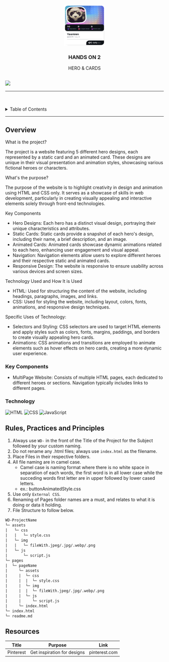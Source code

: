 <a name="readme-top">

<br/>

<br />
<div align="center">
  <a href="https://github.com/zyx-0314/">
  <!-- TODO: If you want to add logo or banner you can add it here -->
    <img src="./assets/img/yien26.png" alt="yien" width="130" height="130">
  </a>
<!-- TODO: Change Title to the name of the title of your Project -->
  <h3 align="center">HANDS ON 2</h3>
</div>
<!-- TODO: Make a short description -->
<div align="center">
  HERO & CARDS
</div>

<br />

<!-- TODO: Change the zyx-0314 into your github username  -->
<!-- TODO: Change the WD-Template-Project into the same name of your folder -->
![](https://visit-counter.vercel.app/counter.png?page=zyx-0314/WD-Template-Project)

---

<br />
<br />

<!-- TODO: If you want to add more layers for your readme -->
<details>
  <summary>Table of Contents</summary>
  <ol>
    <li>
      <a href="#overview">Overview</a>
      <ol>
        <li>
          <a href="#key-components">Key Components</a>
        </li>
        <li>
          <a href="#technology">Technology</a>
        </li>
      </ol>
    </li>
    <li>
      <a href="#rule,-practices-and-principles">Rules, Practices and Principles</a>
    </li>
    <li>
      <a href="#resources">Resources</a>
    </li>
  </ol>
</details>

---

## Overview

<!-- TODO: To be changed -->
<!-- The following are just sample -->
What is the project?

The project is a website featuring 5 different hero designs, each represented by a static card and an animated card. These designs are unique in their visual presentation and animation styles, showcasing various fictional heroes or characters.

What's the purpose?

The purpose of the website is to highlight creativity in design and animation using HTML and CSS only. It serves as a showcase of skills in web development, particularly in creating visually appealing and interactive elements solely through front-end technologies.

Key Components

- Hero Designs: Each hero has a distinct visual design, portraying their unique characteristics and attributes.
- Static Cards: Static cards provide a snapshot of each hero's design, including their name, a brief description, and an image.
- Animated Cards: Animated cards showcase dynamic animations related to each hero, enhancing user engagement and visual appeal.
- Navigation: Navigation elements allow users to explore different heroes and their respective static and animated cards.
- Responsive Design: The website is responsive to ensure usability across various devices and screen sizes.

Technology Used and How It is Used

- HTML: Used for structuring the content of the website, including headings, paragraphs, images, and links.
- CSS: Used for styling the website, including layout, colors, fonts, animations, and responsive design techniques.

Specific Uses of Technology:
- Selectors and Styling: CSS selectors are used to target HTML elements and apply styles such as colors, fonts, margins, paddings, and borders to create visually appealing hero cards.
- Animations: CSS animations and transitions are employed to animate elements such as hover effects on hero cards, creating a more dynamic user experience.


### Key Components
<!-- TODO: List of Key Components -->
<!-- The following are just sample -->
- MultiPage Website: Consists of multiple HTML pages, each dedicated to different heroes or sections. Navigation typically includes links to different pages.

### Technology
<!-- TODO: List of Technology Used -->
![HTML](https://img.shields.io/badge/HTML-E34F26?style=for-the-badge&logo=html5&logoColor=white)
![CSS](https://img.shields.io/badge/CSS-1572B6?style=for-the-badge&logo=css3&logoColor=white)
![JavaScript](https://img.shields.io/badge/JavaScript-F7DF1E?style=for-the-badge&logo=javascript&logoColor=white)

## Rules, Practices and Principles
1. Always use `WD-` in the front of the Title of the Project for the Subject followed by your custom naming.
2. Do not rename any .html files; always use `index.html` as the filename.
3. Place Files in their respective folders.
4. All file naming are in camel case.
   - Camel case is naming format where there is no white space in separation of each words, the first word is in all lower case while the succeding words first letter are in upper followed by lower cased letters.
   - ex.: buttonAnimatedStyle.css
5. Use only `External CSS`.
6. Renaming of Pages folder names are a must, and relates to what it is doing or data it holding.
7. File Structure to follow below.

```
WD-ProjectName
└─ assets
|   └─ css
|   |   └─ style.css
|   └─ img
|   |   └─ fileWith.jpeg/.jpg/.webp/.png
|   └─ js
|       └─ script.js
└─ pages
|  └─ pageName
|     └─ assets
|     |  └─ css
|     |  |  └─ style.css
|     |  └─ img
|     |  |  └─ fileWith.jpeg/.jpg/.webp/.png
|     |  └─ js
|     |     └─ script.js
|     └─ index.html
└─ index.html
└─ readme.md
```

## Resources

<!-- TODO: Add References -->
| Title | Purpose | Link |
|-|-|-|
| Pinterest | Get inspiration for designs | pinterest.com |
